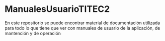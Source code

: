 # ManualesUsuarioTITEC2
En este repositorio se puede encontrar material de documentación utilizada para todo lo que tiene que ver con manuales de usuario de la aplicación, de mantención y de operación
